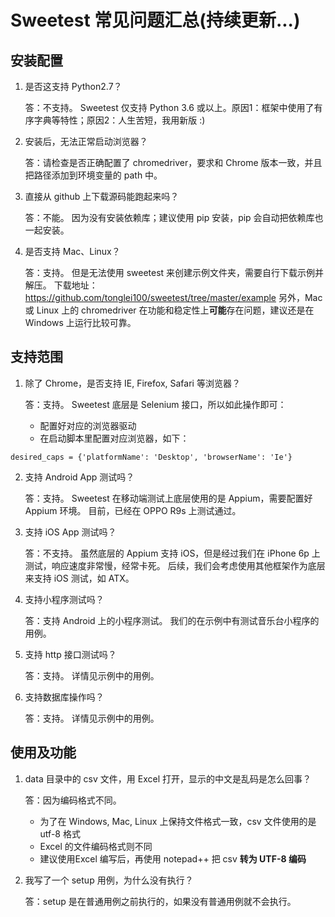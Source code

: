 # Sweetest 常见问题汇总(持续更新...)

## 安装配置

1.  是否这支持 Python2.7？

    答：不支持。
    Sweetest 仅支持 Python 3.6 或以上。原因1：框架中使用了有序字典等特性；原因2：人生苦短，我用新版 :)

2.  安装后，无法正常启动浏览器？

    答：请检查是否正确配置了 chromedriver，要求和 Chrome 版本一致，并且把路径添加到环境变量的 path 中。

3.  直接从 github 上下载源码能跑起来吗？

    答：不能。
    因为没有安装依赖库；建议使用 pip 安装，pip 会自动把依赖库也一起安装。

4.  是否支持 Mac、Linux？

    答：支持。
    但是无法使用 sweetest 来创建示例文件夹，需要自行下载示例并解压。
    下载地址：<https://github.com/tonglei100/sweetest/tree/master/example>
    另外，Mac 或 Linux 上的 chromedriver 在功能和稳定性上**可能**存在问题，建议还是在 Windows 上运行比较可靠。

## 支持范围

1.  除了 Chrome，是否支持 IE, Firefox, Safari 等浏览器？

    答：支持。
    Sweetest 底层是 Selenium 接口，所以如此操作即可：

    -   配置好对应的浏览器驱动
    -   在启动脚本里配置对应浏览器，如下：

```
desired_caps = {'platformName': 'Desktop', 'browserName': 'Ie'}
```

2.  支持 Android App 测试吗？

    答：支持。
    Sweetest 在移动端测试上底层使用的是 Appium，需要配置好 Appium 环境。
    目前，已经在 OPPO R9s 上测试通过。

3.  支持 iOS App 测试吗？

    答：不支持。
    虽然底层的 Appium 支持 iOS，但是经过我们在 iPhone 6p 上测试，响应速度非常慢，经常卡死。
    后续，我们会考虑使用其他框架作为底层来支持 iOS 测试，如 ATX。

4.  支持小程序测试吗？

    答：支持 Android 上的小程序测试。
    我们的在示例中有测试音乐台小程序的用例。

5.  支持 http 接口测试吗？

    答：支持。
    详情见示例中的用例。

6.  支持数据库操作吗？

    答：支持。
    详情见示例中的用例。

## 使用及功能

1.  data 目录中的 csv 文件，用 Excel 打开，显示的中文是乱码是怎么回事？

    答：因为编码格式不同。

    -   为了在 Windows, Mac, Linux 上保持文件格式一致，csv 文件使用的是 utf-8 格式
    -   Excel 的文件编码格式则不同
    -   建议使用Excel 编写后，再使用 notepad++ 把 csv **转为 UTF-8 编码**

2. 我写了一个 setup 用例，为什么没有执行？

    答：setup 是在普通用例之前执行的，如果没有普通用例就不会执行。

